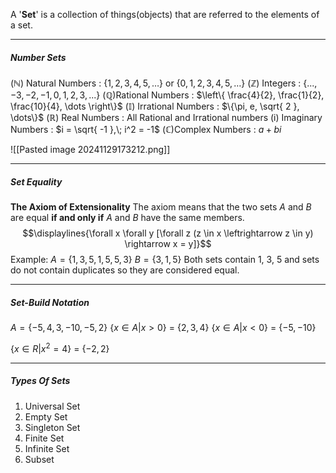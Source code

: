 A '**Set**' is a collection of things(objects) that are referred to the elements of a set.

---
##### Number Sets

(ℕ) Natural Numbers : $\{1, 2, 3, 4, 5, \dots\}$ or $\{0, 1, 2, 3, 4, 5, \dots\}$
(ℤ) Integers : $\{..., -3, -2, -1, 0, 1, 2, 3, ...\}$
(ℚ)Rational Numbers : $\left\{ \frac{4}{2}, \frac{1}{2}, \frac{10}{4}, \dots \right\}$
(𝕀)  Irrational Numbers : $\{\pi, e, \sqrt{ 2 }, \dots\}$
(ℝ) Real Numbers : All Rational and Irrational numbers
(i)  Imaginary Numbers : $i = \sqrt{ -1 },\; i^2 = -1$
(ℂ)Complex Numbers : $a + bi$

![[Pasted image 20241129173212.png]]


---
##### Set Equality

 **The Axiom of Extensionality**
The axiom means that the two sets _A_ and _B_ are equal **if and only if** _A_ and _B_ have the same members. $$\displaylines{\forall x \forall y [\forall z (z \in x \leftrightarrow z \in y) \rightarrow x = y]}$$
Example:
$A = \{1, 3, 5, 1, 5, 5, 3\}$
$B = \{3, 1, 5\}$
	Both sets contain 1, 3, 5 and sets do not contain duplicates so they are considered equal.


---
##### Set-Build Notation

$A = \{-5, 4, 3, -10, -5, 2\}$
$\{x \in A | x > 0\}$ = $\{2, 3, 4\}$
$\{x \in A | x < 0\}$ = $\{-5, -10\}$

$\{x \in R| x^2 = 4\}$ = $\{-2, 2\}$

---
##### Types Of Sets

1. Universal Set
2. Empty Set
3. Singleton Set
4. Finite Set
5. Infinite Set
6. Subset

